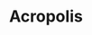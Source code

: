 ---
title: "Acropolis"
url: /ciudad-autonoma-de-buenos-aires/acropolis-avenida-santa-fe/
shop: Wein
---
